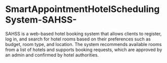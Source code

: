 # SmartAppointmentHotelSchedulingSystem-SAHSS-
SAHSS is a web-based hotel booking system that allows clients to register, log in, and search for hotel rooms based on their preferences such as budget, room type, and location. The system recommends available rooms from a list of hotels and supports booking requests, which are approved by an admin and confirmed by hotel authorities.
